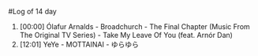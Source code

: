 #Log of 14 day

1. [00:00] Ólafur Arnalds - Broadchurch - The Final Chapter (Music From The Original TV Series) - Take My Leave Of You (feat. Arnór Dan)
1. [12:01] YeYe - MOTTAINAI - ゆらゆら
